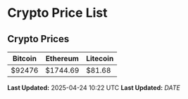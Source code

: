 # Crypto Price List

## Crypto Prices
| Bitcoin | Ethereum | Litecoin |
| ------- | -------- | -------- |
| $92476 | $1744.69 | $81.68 |
**Last Updated:** 2025-04-24 10:22 UTC
**Last Updated:** $DATE$
